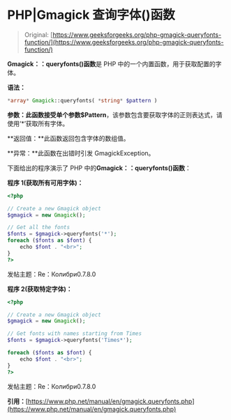 # PHP|Gmagick 查询字体()函数

> Original: [https://www.geeksforgeeks.org/php-gmagick-queryfonts-function/](https://www.geeksforgeeks.org/php-gmagick-queryfonts-function/)

**Gmagick：：queryfonts()函数**是 PHP 中的一个内置函数，用于获取配置的字体。

**语法：**

```php
*array* Gmagick::queryfonts( *string* $pattern )
```

**参数：**此函数接受单个参数**$Pattern**，该参数包含要获取字体的正则表达式，请使用‘*’获取所有字体。

**返回值：**此函数返回包含字体的数组值。

**异常：**此函数在出错时引发 GmagickException。

下面给出的程序演示了 PHP 中的**Gmagick：：queryfonts()函数**：

**程序 1(获取所有可用字体)：**

```php
<?php

// Create a new Gmagick object
$gmagick = new Gmagick();

// Get all the fonts
$fonts = $gmagick->queryfonts('*');
foreach ($fonts as $font) {
    echo $font . "<br>";
}
?>
```

发帖主题：Re：Колибри0.7.8.0

**程序 2(获取特定字体)：**

```php
<?php

// Create a new Gmagick object
$gmagick = new Gmagick();

// Get fonts with names starting from Times
$fonts = $gmagick->queryfonts('Times*');

foreach ($fonts as $font) {
    echo $font . "<br>";
}
?>
```

发帖主题：Re：Колибри0.7.8.0

**引用：**[https://www.php.net/manual/en/gmagick.queryfonts.php](https://www.php.net/manual/en/gmagick.queryfonts.php)